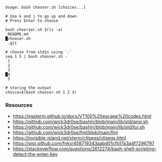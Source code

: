 ```
Usage: bash chooser.sh [choices...]
    
# Use k and j to go up and down
# Press Enter to choose

bash choorser.sh $(ls -a)
 README.md
█chooser.sh
 .git

# choose from stdin using `-`
seq 1 5 | bash chooser.sh -
 1
 2
 3
█4
 5

# storing the output
choice=$(bash chooser.sh 1 2 3)
```

### Resources
 - https://espterm.github.io/docs/VT100%20escape%20codes.html
 - https://github.com/wick3dr0se/bashin/blob/main/lib/std/ansi.sh
 - https://github.com/wick3dr0se/bashin/blob/main/lib/std/tui.sh
 - https://github.com/wick3dr0se/fml/blob/main/fml
 - https://invisible-island.net/xterm/ctlseqs/ctlseqs.html
 - https://gist.github.com/fnky/458719343aabd01cfb17a3a4f7296797
 - https://stackoverflow.com/questions/2612274/bash-shell-scripting-detect-the-enter-key
